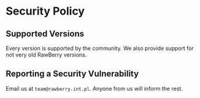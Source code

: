 # Security Policy

## Supported Versions

Every version is supported by the community. We also provide support for not very old RawBerry versions.

## Reporting a Security Vulnerability

Email us at `team@rawberry.int.pl`. Anyone from us will inform the rest.
